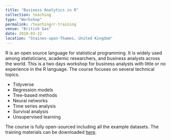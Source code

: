 ```yaml
---
title: "Business Analytics in R"
collection: teaching
type: "Workshop"
permalink: /teaching/r-training
venue: "British Gas"
date: 2018-03-22
location: "Staines-upon-Thames, United Kingdom"
---
```


R is an open source language for statistical programming. It is widely used among statisticians, academic researchers, and business analysts across the world. This is a two days workshop for business analysts with little or no experience in the R language. The course focuses on several technical topics.

* Tidyverse
* Regression models
* Tree-based methods
* Neural networks
* Time series analysis
* Survival analysis
* Unsupervised learning

The course is fully open-sourced including all the example datasets. The training materials can be downloaded [here](https://github.com/timothywong731/r-training/releases).
